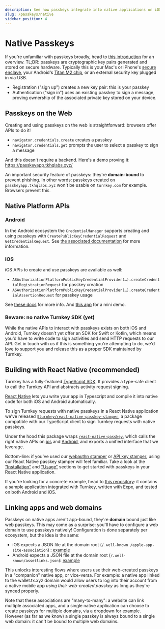 ```yaml
---
description: See how passkeys integrate into native applications on iOS and Android
slug: /passkeys/native
sidebar_position: 4
---
```


# Native Passkeys

If you're unfamiliar with passkeys broadly, head to [this introduction](./introduction.md) for an overview. TL;DR: passkeys are cryptographic key pairs generated and stored on secure hardware. Typically this is your Mac's or iPhone's [secure enclave](https://support.apple.com/guide/security/secure-enclave-sec59b0b31ff/web), your Android's [Titan M2 chip](https://security.googleblog.com/2021/10/pixel-6-setting-new-standard-for-mobile.html), or an external security key plugged in via USB.

* Registration ("sign up") creates a new key pair: this is your passkey
* Authentication ("sign in") uses an existing passkey to sign a message, proving ownership of the associated private key stored on your device.

## Passkeys on the Web

Creating and using passkeys on the web is straightforward: browsers offer APIs to do it!

* `navigator.credentials.create` creates a passkey
* `navigator.credentials.get` prompts the user to select a passkey to sign a message

And this doesn't require a backend. Here's a demo proving it: https://passkeyapp.tkhqlabs.xyz/

An important security feature of passkeys: they're **domain-bound** to prevent phishing. In other words: passkeys created on `passkeyapp.tkhqlabs.xyz` won't be usable on `turnkey.com` for example. Browsers prevent this.

## Native Platform APIs

### Android
In the Android ecosystem the `CredentialManager` supports creating and using passkeys with `CreatePublicKeyCredentialRequest` and `GetCredentialRequest`. See [the associated documentation](https://developer.android.com/training/sign-in/passkeys#sign-in) for more information.

### iOS
iOS APIs to create and use passkeys are available as well:
* `ASAuthorizationPlatformPublicKeyCredentialProvider(…).createCredentialRegistrationRequest` for passkey creation
* `ASAuthorizationPlatformPublicKeyCredentialProvider(…).createCredentialAssertionRequest` for passkey usage

See [these docs](https://developer.apple.com/documentation/authenticationservices/asauthorizationplatformpublickeycredentialprovider) for more info. And [this app](https://github.com/r-n-o/shiny) for a mini demo.

### Beware: no native Turnkey SDK (yet)

While the native APIs to interact with passkeys exists on both iOS and Android, Turnkey doesn't yet offer an SDK for Swift or Kotlin, which means you'd have to write code to sign activities and send HTTP requests to our API. Get in touch with us if this is something you're attempting to do, we'd love to support you and release this as a proper SDK maintained by Turnkey.

## Building with React Native (recommended)

Turnkey has a fully-featured [TypeScript SDK](https://github.com/tkhq/sdk/). It provides a type-safe client to call the Turnkey API and abstracts activity request signing.

[React Native](https://reactnative.dev/) lets you write your app in Typescript and compile it into native code for both iOS and Android automatically.

To sign Turnkey requests with native passkeys in a React Native application we've released [`@turnkey/react-native-passkey-stamper`](https://www.npmjs.com/package/@turnkey/react-native-passkey-stamper), a package compatible with our TypeScript client to sign Turnkey requests with native passkeys.

Under the hood this package wraps [`react-native-passkey`](https://github.com/f-23/react-native-passkey), which calls the right native APIs on [ios](https://github.com/f-23/react-native-passkey/blob/17184a1b1f6f3ac61e07aa784c9b64efb28b570e/ios/Passkey.swift#L29) and [Android](https://github.com/f-23/react-native-passkey/blob/17184a1b1f6f3ac61e07aa784c9b64efb28b570e/android/src/main/java/com/reactnativepasskey/PasskeyModule.kt#L30C44-L30C76), and exports a unified interface that we leverage.

Bottom-line: if you've used our [webauthn stamper](https://www.npmjs.com/package/@turnkey/webauthn-stamper) or [API key stamper](https://www.npmjs.com/package/@turnkey/api-key-stamper), using our React Native passkey stamper will feel familiar. Take a look at the ["Installation"](https://www.npmjs.com/package/@turnkey/react-native-passkey-stamper#installation) and ["Usage"](https://www.npmjs.com/package/@turnkey/react-native-passkey-stamper#usage) sections to get started with passkeys in your React Native application.

If you're looking for a concrete example, head to [this repository](https://github.com/r-n-o/passkeyapp): it contains a sample application integrated with Turnkey, written with Expo, and tested on both Android and iOS.

## Linking apps and web domains

Passkeys on native apps aren't app-bound, they're **domain** bound just like web passkeys. This may come as a surprise: you'll have to configure a web domain to use passkeys natively! Configuration is done separately per ecosystem, but the idea is the same:
* iOS expects a JSON file at the domain root (`/.well-known
/apple-app-site-association`) : [example](https://github.com/r-n-o/passkeyapp/blob/main/http/.well-known/apple-app-site-association)
* Android expects a JSON file at the domain root (`/.well-known/assetlinks.json`): [example](https://github.com/r-n-o/passkeyapp/blob/main/http/.well-known/assetlinks.json)

This unlocks interesting flows where users use their web-created passkeys in a "companion" native app, or vice-versa. For example: a native app linked to the wallet.tx.xyz domain would allow users to log into their account from a native mobile app _using their web-created passkey_ as long as they're synced properly.

Note that these associations are "many-to-many": a website can link multiple associated apps, and a single native application can choose to create passkeys for multiple domains, via a dropdown for example. However (as far as we know) a single passkey is always bound to a single web domain: it can't be bound to multiple web domains.

